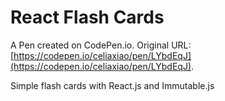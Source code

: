 # React Flash Cards 

A Pen created on CodePen.io. Original URL: [https://codepen.io/celiaxiao/pen/LYbdEqJ](https://codepen.io/celiaxiao/pen/LYbdEqJ).

Simple flash cards with React.js and Immutable.js 
